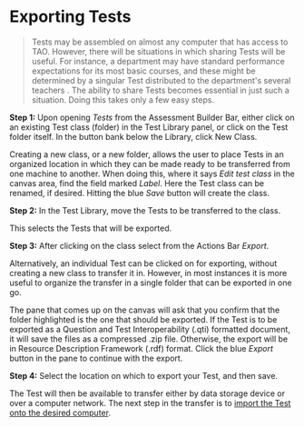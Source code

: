 <!--
    created_at: 2015-05-15
    authors:         
      - Ben Angel    
--> 

# Exporting Tests

>Tests may be assembled on almost any computer that has access to TAO. However, there will be situations in which sharing Tests will be useful. For instance, a department may have standard performance expectations for its most basic courses, and these might be determined by a singular Test distributed to the department's several teachers . The ability to share Tests becomes essential in just such a situation. Doing this takes only a few easy steps.

**Step 1:** Upon opening *Tests* from the Assessment Builder Bar, either click on an existing Test class (folder) in the Test Library panel, or click on the Test folder itself. In the button bank below the Library, click New Class. 

Creating a new class, or a new folder, allows the user to place Tests in an organized location in which they can be made ready to be transferred from one machine to another. When doing this, where it says *Edit test class* in the canvas area, find the field marked *Label*. Here the Test class can be renamed, if desired.  Hitting the blue *Save* button will create the class.

**Step 2:** In the Test Library, move the Tests to be transferred to the class.

This selects the Tests that will be exported.

**Step 3:** After clicking on the class select from the Actions Bar *Export*.

Alternatively, an individual Test can be clicked on for exporting, without creating a new class to transfer it in. However, in most instances it is more useful to organize the transfer in a single folder that can be exported in one go.

The pane that comes up on the canvas will ask that you confirm that the folder highlighted is the one that should be exported. If the Test is to be exported as a Question and Test Interoperability (.qti) formatted document, it will save the files as a compressed .zip file. Otherwise, the export will be in Resource Description Framework (.rdf) format. Click the blue *Export* button in the pane to continue with the export.

**Step 4:** Select the location on which to export your Test, and then save.

The Test will then be available to transfer either by data storage device or over a computer network. The next step in the transfer is to [import the Test onto the desired computer](../tests/importing-a-test.md).
